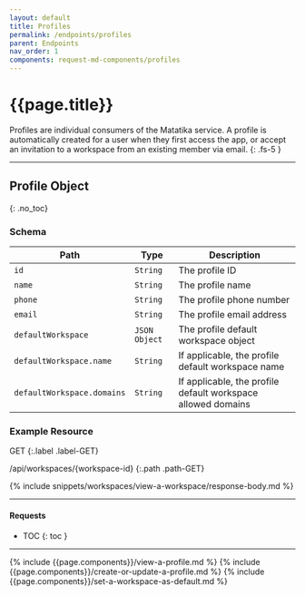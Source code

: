 ```yaml
---
layout: default
title: Profiles
permalink: /endpoints/profiles
parent: Endpoints
nav_order: 1
components: request-md-components/profiles
---
```


# {{page.title}}

Profiles are individual consumers of the Matatika service. A profile is automatically created for a user when they first access the app, or accept an invitation to a workspace from an existing member via email.
{: .fs-5 }

---

## Profile Object
{: .no_toc}

### Schema

Path | Type | Description
---- | ---- | -----------
`id` | `String` | The profile ID 
`name` | `String` | The profile name
`phone` | `String` | The profile phone number
`email` | `String` | The profile email address
`defaultWorkspace` | `JSON Object` | The profile default workspace object
`defaultWorkspace.name` | `String` | If applicable, the profile default workspace name
`defaultWorkspace.domains` | `String` | If applicable, the profile default workspace allowed domains

### Example Resource

GET
{:.label .label-GET}

/api/workspaces/{workspace-id}
{:.path .path-GET}

{% include snippets/workspaces/view-a-workspace/response-body.md %}

---

#### Requests

- TOC
{: toc }

---

{% include {{page.components}}/view-a-profile.md %}
{% include {{page.components}}/create-or-update-a-profile.md %}
{% include {{page.components}}/set-a-workspace-as-default.md %}
